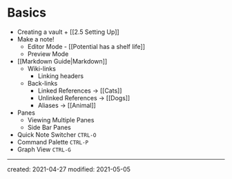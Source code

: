 # Basics

- Creating a vault + [[2.5 Setting Up]] 
- Make a note!
	- Editor Mode - [[Potential has a shelf life]]
	- Preview Mode 
- [[Markdown Guide|Markdown]]
	- Wiki-links
		- Linking headers
	- Back-links 
		- Linked References -> [[Cats]]
		- Unlinked References -> [[Dogs]]
		- Aliases -> [[Animal]]
- Panes 
	- Viewing Multiple Panes
	- Side Bar Panes
- Quick Note Switcher `CTRL-O`
- Command Palette `CTRL-P`
- Graph View `CTRL-G`

---
created: 2021-04-27
modified: 2021-05-05